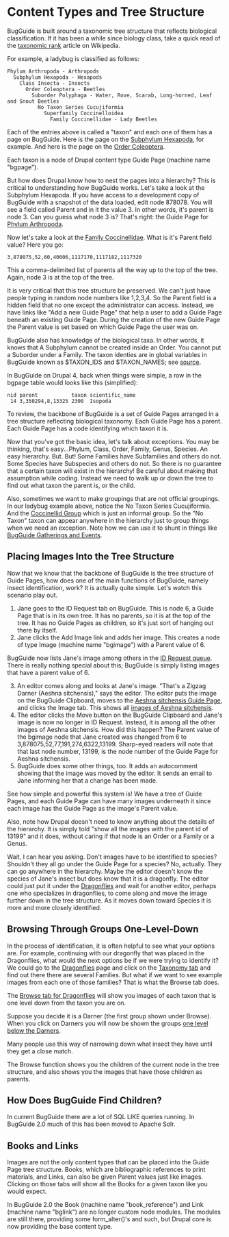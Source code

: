# Content Types and Tree Structure

BugGuide is built around a taxonomic tree structure that reflects biological classification. If it has been a while since biology class, take a quick read of the [taxonomic rank](https://en.wikipedia.org/wiki/Taxonomic_rank) article on Wikipedia.

For example, a ladybug is classified as follows:

    Phylum Arthropoda - Arthropods
      Subphylum Hexapoda - Hexapods
        Class Insecta - Insects
          Order Coleoptera - Beetles
            Suborder Polyphaga - Water, Rove, Scarab, Long-horned, Leaf and Snout Beetles
              No Taxon Series Cucujiformia
                Superfamily Coccinelloidea
                  Family Coccinellidae - Lady Beetles

Each of the entries above is called a "taxon" and each one of them has a page on BugGuide. Here is the page on the [Subphylum Hexapoda](https://bugguide.net/node/view/878075), for example. And here is the page on the [Order Coleoptera](https://bugguide.net/node/view/60).

Each taxon is a node of Drupal content type Guide Page (machine name "bgpage").

But how does Drupal know how to nest the pages into a hierarchy? This is critical to understanding how BugGuide works. Let's take a look at the Subphylum Hexapoda. If you have access to a development copy of BugGuide with a snapshot of the data loaded, edit node 878078. You will see a field called Parent and in it the value 3. In other words, it's parent is node 3. Can you guess what node 3 is? That's right: the Guide Page for [Phylum Arthropoda](https://bugguide.net/node/view/3).

Now let's take a look at the [Family Coccinellidae](https://bugguide.net/node/view/179). What is it's Parent field value? Here you go:

```
3,878075,52,60,40606,1117170,1117182,1117320
```

This a comma-delimited list of parents all the way up to the top of the tree. Again, node 3 is at the top of the tree.

It is very critical that this tree structure be preserved. We can't just have people typing in random node numbers like 1,2,3,4. So the Parent field is a hidden field that no one except the administrator can access. Instead, we have links like "Add a new Guide Page" that help a user to add a Guide Page beneath an existing Guide Page. During the creation of the new Guide Page the Parent value is set based on which Guide Page the user was on.

BugGuide also has knowledge of the biological taxa. In other words, it knows that A Subphylum cannot be created inside an Order. You cannot put a Suborder under a Family. The taxon identies are in global variables in BugGuide known as $TAXON_IDS and $TAXON_NAMES; see [source](https://github.com/bugguide/bugguide/blob/main/sites/all/modules/custom/bg/bg_globals.inc#L14).

In BugGuide on Drupal 4, back when things were simple, a row in the bgpage table would looks like this (simplified):

    nid parent           taxon scientific_name
     14 3,350294,8,13325 2300  Isopoda

To review, the backbone of BugGuide is a set of Guide Pages arranged in a tree structure reflecting biological taxonomy. Each Guide Page has a parent. Each Guide Page has a code identifying which taxon it is.

Now that you've got the basic idea, let's talk about exceptions. You may be thinking, that's easy...Phylum, Class, Order, Family, Genus, Species. An easy hierarchy. But. But! Some Families have Subfamilies and others do not. Some Species have Subspecies and others do not. So there is no guarantee that a certain taxon will exist in the hierarchy! Be careful about making that assumption while coding. Instead we need to walk up or down the tree to find out what taxon the parent is, or the child.

Also, sometimes we want to make groupings that are not official groupings. In our ladybug example above, notice the No Taxon Series Cucujiformia. And the [Coccinellid Group](https://bugguide.net/node/view/1117320/tree) which is just an informal group. So the "No Taxon" taxon can appear anywhere in the hierarchy just to group things when we need an exception. Note how we can use it to shunt in things like [BugGuide Gatherings and Events](https://bugguide.net/node/view/129337/tree). 

## Placing Images Into the Tree Structure

Now that we know that the backbone of BugGuide is the tree structure of Guide Pages, how does one of the main functions of BugGuide, namely insect identification, work? It is actually quite simple. Let's watch this scenario play out.

1. Jane goes to the ID Request tab on BugGuide. This is node 6, a Guide Page that is in its own tree. It has no parents, so it is at the top of the tree. It has no Guide Pages as children, so it's just sort of hanging out there by itself.
2. Jane clicks the Add Image link and adds her image. This creates a node of type Image (machine name "bgimage") with a Parent value of 6.

BugGuide now lists Jane's image among others in the [ID Request queue](https://bugguide.net/node/view/6/bgimage). There is really nothing special about this; BugGuide is simply listing images that have a parent value of 6.

3. An editor comes along and looks at Jane's image. "That's a Zigzag Darner (Aeshna sitchensis)," says the editor. The editor puts the image on the BugGuide Clipboard, moves to the [Aeshna sitchensis Guide Page](), and clicks the Image tab. This shows all [images of Aeshna sitchensis](https://bugguide.net/node/view/13199/bgimage).
4. The editor clicks the Move button on the BugGuide Clipboard and Jane's image is now no longer in ID Request. Instead, it is among all the other images of Aeshna sitchensis. How did this happen? The Parent value of the bgimage node that Jane created was changed from 6 to 3,878075,52,77,191,274,6322,13199. Sharp-eyed readers will note that that last node number, 13199, is the node number of the Guide Page for Aeshna sitchensis.
5. BugGuide does some other things, too. It adds an autocomment showing that the image was moved by the editor. It sends an email to Jane informing her that a change has been made.

See how simple and powerful this system is! We have a tree of Guide Pages, and each Guide Page can have many images underneath it since each image has the Guide Page as the image's Parent value.

Also, note how Drupal doesn't need to know anything about the details of the hierarchy. It is simply told "show all the images with the parent id of 13199" and it does, without caring if that node is an Order or a Family or a Genus.

Wait, I can hear you asking. Don't images have to be identified to species? Shouldn't they all go under the Guide Page for a species? No, actually. They can go anywhere in the hierarchy. Maybe the editor doesn't know the species of Jane's insect but does know that it is a dragonfly. The editor could just put it under the [Dragonflies](https://bugguide.net/node/view/191) and wait for another editor, perhaps one who specializes in dragonflies, to come along and move the image further down in the tree structure. As it moves down toward Species it is more and more closely identified.

## Browsing Through Groups One-Level-Down

In the process of identification, it is often helpful to see what your options are. For example, continuing with our dragonfly that was placed in the Dragonflies, what would the next options be if we were trying to identify it? We could go to the [Dragonflies](https://bugguide.net/node/view/191) page and click on the [Taxonomy tab](https://bugguide.net/node/view/191/tree) and find out there there are several Families. But what if we want to see example images from each one of those families? That is what the Browse tab does.

The [Browse tab for Dragonflies](https://bugguide.net/node/view/191/bgpage) will show you images of each taxon that is one level down from the taxon you are on.

Suppose you decide it is a Darner (the first group shown under Browse). When you click on Darners you will now be shown the groups [one level below the Darners](https://bugguide.net/node/view/274/bgpage).

Many people use this way of narrowing down what insect they have until they get a close match.

The Browse function shows you the children of the current node in the tree structure, and also shows you the images that have those children as parents.

## How Does BugGuide Find Children?

In current BugGuide there are a lot of SQL LIKE queries running. In BugGuide 2.0 much of this has been moved to Apache Solr.

## Books and Links

Images are not the only content types that can be placed into the Guide Page tree structure. Books, which are bibliographic references to print materials, and Links, can also be given Parent values just like images. Clicking on those tabs will show all the Books for a given taxon like you would expect.

In BugGuide 2.0 the Book (machine name "book_reference") and Link (machine name "bglink") are no longer custom node modules. The modules are still there, providing some form_alter()'s and such, but Drupal core is now providing the base content type.
